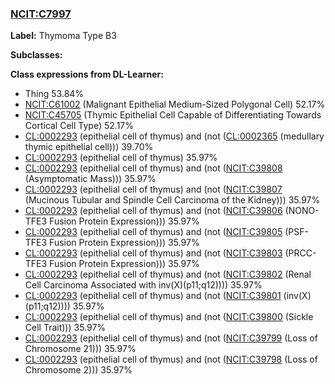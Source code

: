 
### [NCIT:C7997](http://purl.obolibrary.org/obo/NCIT_C7997)
**Label:** Thymoma Type B3

**Subclasses:** 

**Class expressions from DL-Learner:**

- Thing 53.84%
- [NCIT:C61002](http://purl.obolibrary.org/obo/NCIT_C61002) (Malignant Epithelial Medium-Sized Polygonal Cell) 52.17%
- [NCIT:C45705](http://purl.obolibrary.org/obo/NCIT_C45705) (Thymic Epithelial Cell Capable of Differentiating Towards Cortical Cell Type) 52.17%
- [CL:0002293](http://purl.obolibrary.org/obo/CL_0002293) (epithelial cell of thymus) and (not ([CL:0002365](http://purl.obolibrary.org/obo/CL_0002365) (medullary thymic epithelial cell))) 39.70%
- [CL:0002293](http://purl.obolibrary.org/obo/CL_0002293) (epithelial cell of thymus) 35.97%
- [CL:0002293](http://purl.obolibrary.org/obo/CL_0002293) (epithelial cell of thymus) and (not ([NCIT:C39808](http://purl.obolibrary.org/obo/NCIT_C39808) (Asymptomatic Mass))) 35.97%
- [CL:0002293](http://purl.obolibrary.org/obo/CL_0002293) (epithelial cell of thymus) and (not ([NCIT:C39807](http://purl.obolibrary.org/obo/NCIT_C39807) (Mucinous Tubular and Spindle Cell Carcinoma of the Kidney))) 35.97%
- [CL:0002293](http://purl.obolibrary.org/obo/CL_0002293) (epithelial cell of thymus) and (not ([NCIT:C39806](http://purl.obolibrary.org/obo/NCIT_C39806) (NONO-TFE3 Fusion Protein Expression))) 35.97%
- [CL:0002293](http://purl.obolibrary.org/obo/CL_0002293) (epithelial cell of thymus) and (not ([NCIT:C39805](http://purl.obolibrary.org/obo/NCIT_C39805) (PSF-TFE3 Fusion Protein Expression))) 35.97%
- [CL:0002293](http://purl.obolibrary.org/obo/CL_0002293) (epithelial cell of thymus) and (not ([NCIT:C39803](http://purl.obolibrary.org/obo/NCIT_C39803) (PRCC-TFE3 Fusion Protein Expression))) 35.97%
- [CL:0002293](http://purl.obolibrary.org/obo/CL_0002293) (epithelial cell of thymus) and (not ([NCIT:C39802](http://purl.obolibrary.org/obo/NCIT_C39802) (Renal Cell Carcinoma Associated with inv(X)(p11;q12)))) 35.97%
- [CL:0002293](http://purl.obolibrary.org/obo/CL_0002293) (epithelial cell of thymus) and (not ([NCIT:C39801](http://purl.obolibrary.org/obo/NCIT_C39801) (inv(X)(p11;q12)))) 35.97%
- [CL:0002293](http://purl.obolibrary.org/obo/CL_0002293) (epithelial cell of thymus) and (not ([NCIT:C39800](http://purl.obolibrary.org/obo/NCIT_C39800) (Sickle Cell Trait))) 35.97%
- [CL:0002293](http://purl.obolibrary.org/obo/CL_0002293) (epithelial cell of thymus) and (not ([NCIT:C39799](http://purl.obolibrary.org/obo/NCIT_C39799) (Loss of Chromosome 21))) 35.97%
- [CL:0002293](http://purl.obolibrary.org/obo/CL_0002293) (epithelial cell of thymus) and (not ([NCIT:C39798](http://purl.obolibrary.org/obo/NCIT_C39798) (Loss of Chromosome 2))) 35.97%


